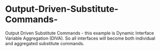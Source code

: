 # Output-Driven-Substitute-Commands-
Output Driven Substitute Commands - this example is  Dynamic Interface Variable Aggregation (DIVA). So all interfaces will become both individual and aggregated substitute commands. 
